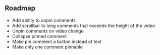 ## Roadmap

- Add ability to unpin comments
- Add scrollbar to long comments that exceeds the height of the video
- Unpin comments on video change
- Collapse pinned comment
- Make pin comment a button instead of text
- Make only one comment pinnable
